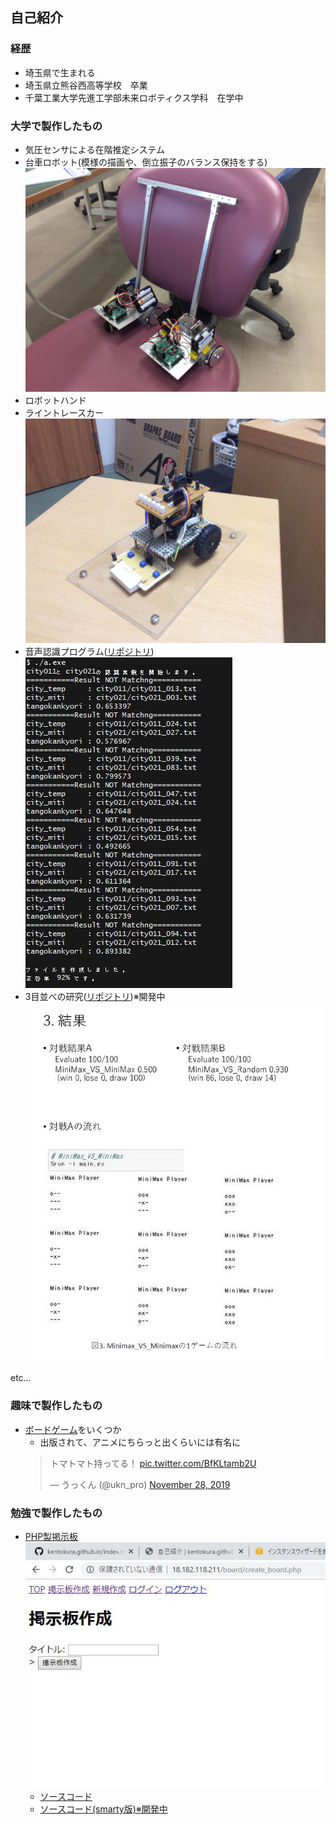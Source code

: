 ## 自己紹介
### 経歴
- 埼玉県で生まれる
- 埼玉県立熊谷西高等学校　卒業
- 千葉工業大学先進工学部未来ロボティクス学科　在学中

### 大学で製作したもの
- 気圧センサによる在階推定システム
- 台車ロボット(模様の描画や、倒立振子のバランス保持をする)
  ![台車ロボット](/台車ロボット.jpg)  
- ロボットハンド
- ライントレースカー
  ![ライントレースカー](/img/line_trace_car.jpg)  
- 音声認識プログラム([リポジトリ](https://github.com/kentokura/DPmatching))
  ![DPmatching](/img/DPmatching_result.JPG)  
- 3目並べの研究([リポジトリ](https://github.com/kentokura/TicTacToe_py))※開発中
  ![3目並べ研究照会](/img/3目紹介.JPG)

etc…

### 趣味で製作したもの
- [ボードゲーム](http://bglabo.main.jp)をいくつか
  - 出版されて、アニメにちらっと出くらいには有名に
  <blockquote class="twitter-tweet"><p lang="ja" dir="ltr">トマトマト持ってる！ <a href="https://t.co/BfKLtamb2U">pic.twitter.com/BfKLtamb2U</a></p>&mdash; うっくん (@ukn_pro) <a href="https://twitter.com/ukn_pro/status/1200034316874469376?ref_src=twsrc%5Etfw">November 28, 2019</a></blockquote> <script async src="https://platform.twitter.com/widgets.js" charset="utf-8"></script>

### 勉強で製作したもの
- [PHP製掲示板](http://18.182.118.211/board_object/)  
  ![掲示板](/img/掲示板.JPG)  
  - [ソースコード](https://github.com/kentokura/board)
  - [ソースコード(smarty版)※開発中](https://github.com/kentokura/board_object)

